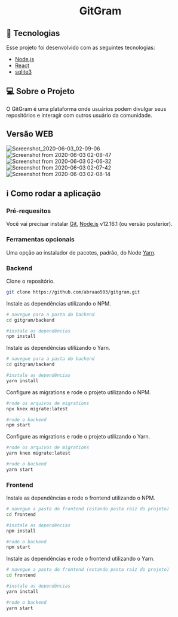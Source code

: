 <h1 align="center">
   GitGram
</h1>

## :space_invader: Tecnologias

Esse projeto foi desenvolvido com as seguintes tecnologias:

- [Node.js](https://nodejs.org/en/)
- [React](https://reactjs.org)
- [sqlite3](https://sqlitebrowser.org/)

## :computer: Sobre o Projeto

O GitGram é uma plataforma onde usuários podem divulgar seus repositórios e interagir com outros usuário da comunidade.

## Versão WEB

![Screenshot_2020-06-03_02-09-06](https://user-images.githubusercontent.com/51488383/83665989-3de22980-a59a-11ea-9133-d38360b66a5e.png)
![Screenshot from 2020-06-03 02-08-47](https://user-images.githubusercontent.com/51488383/83666005-45093780-a59a-11ea-968c-783fd31701de.png)
![Screenshot from 2020-06-03 02-06-32](https://user-images.githubusercontent.com/51488383/83665993-40dd1a00-a59a-11ea-9b77-4f2bb44fe111.png)
![Screenshot from 2020-06-03 02-07-42](https://user-images.githubusercontent.com/51488383/83665999-433f7400-a59a-11ea-9fd5-53f27f0ea02b.png)
![Screenshot from 2020-06-03 02-08-14](https://user-images.githubusercontent.com/51488383/83666001-4470a100-a59a-11ea-95f8-84c57a5fd47f.png)

## :information_source: Como rodar a aplicação

### Pré-requesitos
Você vai precisar instalar [Git](https://git-scm.com), [Node.js](https://nodejs.org/) v12.16.1 (ou versão posterior). 

### Ferramentas opcionais
Uma opção ao instalador de pacotes, padrão, do Node [Yarn](https://yarnpkg.com/).

### Backend
Clone o repositório. 
```bash
git clone https://github.com/abraao503/gitgram.git

```

Instale as dependências utilizando o NPM.
```bash
# navegue para a pasta do backend
cd gitgram/backend

#instale as dependências
npm install

```

Instale as dependências utilizando o Yarn. 
```bash
# navegue para a pasta do backend
cd gitgram/backend

#instale as dependências
yarn install

```

Configure as migrations e rode o projeto utilizando o NPM.
```bash
#rode os arquivos de migrations
npx knex migrate:latest

#rode o backend
npm start

```

Configure as migrations e rode o projeto utilizando o Yarn.
```bash
#rode os arquivos de migrations
yarn knex migrate:latest

#rode o backend
yarn start

```

### Frontend
Instale as dependências e rode o frontend utilizando o NPM. 
```bash
# navegue a pasta do frontend (estando pasta raiz do projeto)
cd frontend

#instale as dependências
npm install

#rode o backend
npm start
```

Instale as dependências e rode o frontend utilizando o Yarn. 
```bash
# navegue a pasta do frontend (estando pasta raiz do projeto)
cd frontend

#instale as dependências
yarn install

#rode o backend
yarn start
```

